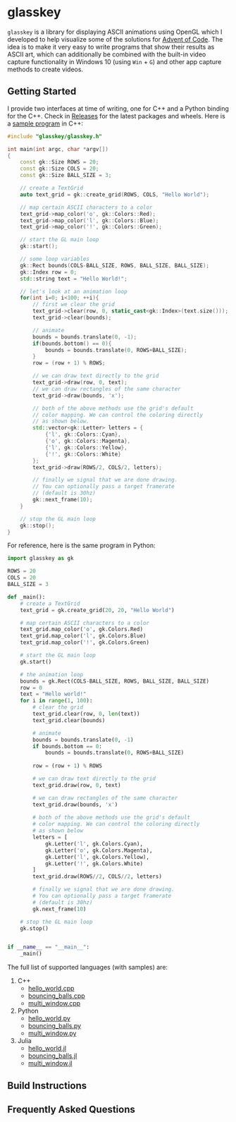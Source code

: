 # glasskey
`glasskey` is a library for displaying ASCII animations using OpenGL which I developed
to help visualize some of the solutions for [Advent of Code](http://adventofcode.com).
The idea is to make it very easy to write programs that show their results as ASCII
art, which can additionally be combined with the built-in video capture functionality
in Windows 10 (using `Win` + `G`) and other app capture methods to create videos.

## Getting Started

I provide two interfaces at time of writing, one for C++ and a Python binding for the
C++. Check in [Releases](https://github.com/matajoh/glasskey/releases) for the latest
packages and wheels. Here is a [sample program](samples/cpp/hello_world.cpp) in C++:

```c++
#include "glasskey/glasskey.h"

int main(int argc, char *argv[])
{
    const gk::Size ROWS = 20;
    const gk::Size COLS = 20;
    const gk::Size BALL_SIZE = 3;

    // create a TextGrid
    auto text_grid = gk::create_grid(ROWS, COLS, "Hello World");

    // map certain ASCII characters to a color
    text_grid->map_color('o', gk::Colors::Red);
    text_grid->map_color('l', gk::Colors::Blue);
    text_grid->map_color('!', gk::Colors::Green);

    // start the GL main loop
    gk::start();

    // some loop variables
    gk::Rect bounds(COLS-BALL_SIZE, ROWS, BALL_SIZE, BALL_SIZE);
    gk::Index row = 0;
    std::string text = "Hello World!";

    // let's look at an animation loop
    for(int i=0; i<100; ++i){
        // first we clear the grid
        text_grid->clear(row, 0, static_cast<gk::Index>(text.size()));
        text_grid->clear(bounds);

        // animate        
        bounds = bounds.translate(0, -1);
        if(bounds.bottom() == 0){
            bounds = bounds.translate(0, ROWS+BALL_SIZE);
        }
        row = (row + 1) % ROWS;

        // we can draw text directly to the grid
        text_grid->draw(row, 0, text);
        // we can draw rectangles of the same character
        text_grid->draw(bounds, 'x');

        // both of the above methods use the grid's default
        // color mapping. We can control the coloring directly
        // as shown below.
        std::vector<gk::Letter> letters = {
            {'l', gk::Colors::Cyan},
            {'o', gk::Colors::Magenta},
            {'l', gk::Colors::Yellow},
            {'!', gk::Colors::White}
        };
        text_grid->draw(ROWS/2, COLS/2, letters);

        // finally we signal that we are done drawing.
        // You can optionally pass a target framerate
        // (default is 30hz)
        gk::next_frame(10);
    }

    // stop the GL main loop
    gk::stop();
}
```

For reference, here is the same program in Python:

```python
import glasskey as gk

ROWS = 20
COLS = 20
BALL_SIZE = 3

def _main():
    # create a TextGrid
    text_grid = gk.create_grid(20, 20, "Hello World")

    # map certain ASCII characters to a color
    text_grid.map_color('o', gk.Colors.Red)
    text_grid.map_color('l', gk.Colors.Blue)
    text_grid.map_color('!', gk.Colors.Green)

    # start the GL main loop
    gk.start()

    # the animation loop
    bounds = gk.Rect(COLS-BALL_SIZE, ROWS, BALL_SIZE, BALL_SIZE)
    row = 0
    text = "Hello world!"
    for i in range(1, 100):
        # clear the grid
        text_grid.clear(row, 0, len(text))
        text_grid.clear(bounds)

        # animate
        bounds = bounds.translate(0, -1)
        if bounds.bottom == 0:
            bounds = bounds.translate(0, ROWS+BALL_SIZE)
        
        row = (row + 1) % ROWS

        # we can draw text directly to the grid
        text_grid.draw(row, 0, text)

        # we can draw rectangles of the same character
        text_grid.draw(bounds, 'x')
    
        # both of the above methods use the grid's default
        # color mapping. We can control the coloring directly
        # as shown below
        letters = [
            gk.Letter('l', gk.Colors.Cyan),
            gk.Letter('o', gk.Colors.Magenta),
            gk.Letter('l', gk.Colors.Yellow),
            gk.Letter('!', gk.Colors.White)
        ]
        text_grid.draw(ROWS//2, COLS//2, letters)

        # finally we signal that we are done drawing.
        # You can optionally pass a target framerate
        # (default is 30hz)
        gk.next_frame(10)

    # stop the GL main loop
    gk.stop()


if __name__ == "__main__":
    _main()

```

The full list of supported languages (with samples) are:
1. C++
    - [hello_world.cpp](samples/cpp/hello_world.cpp)
    - [bouncing_balls.cpp](samples/cpp/bouncing_balls.cpp)
    - [multi_window.cpp](samples/cpp/multi_window.cpp)
2. Python
    - [hello_world.py](samples/python/hello_world.py)
    - [bouncing_balls.py](samples/python/bouncing_balls.py)
    - [multi_window.py](samples/python/multi_window.py)
3. Julia
    - [hello_world.jl](samples/julia/hello_world.jl)
    - [bouncing_balls.jl](samples/julia/bouncing_balls.jl)
    - [multi_window.jl](samples/julia/multi_window.jl)

## Build Instructions

## Frequently Asked Questions